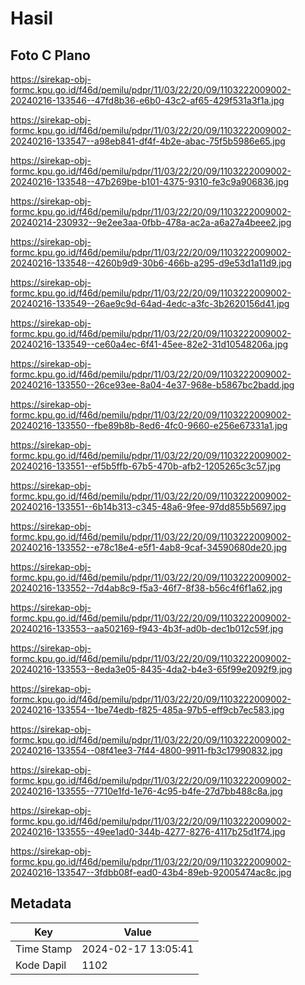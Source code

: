# Hasil

## Foto C Plano

https://sirekap-obj-formc.kpu.go.id/f46d/pemilu/pdpr/11/03/22/20/09/1103222009002-20240216-133546--47fd8b36-e6b0-43c2-af65-429f531a3f1a.jpg

https://sirekap-obj-formc.kpu.go.id/f46d/pemilu/pdpr/11/03/22/20/09/1103222009002-20240216-133547--a98eb841-df4f-4b2e-abac-75f5b5986e65.jpg

https://sirekap-obj-formc.kpu.go.id/f46d/pemilu/pdpr/11/03/22/20/09/1103222009002-20240216-133548--47b269be-b101-4375-9310-fe3c9a906836.jpg

https://sirekap-obj-formc.kpu.go.id/f46d/pemilu/pdpr/11/03/22/20/09/1103222009002-20240214-230932--9e2ee3aa-0fbb-478a-ac2a-a6a27a4beee2.jpg

https://sirekap-obj-formc.kpu.go.id/f46d/pemilu/pdpr/11/03/22/20/09/1103222009002-20240216-133548--4260b9d9-30b6-466b-a295-d9e53d1a11d9.jpg

https://sirekap-obj-formc.kpu.go.id/f46d/pemilu/pdpr/11/03/22/20/09/1103222009002-20240216-133549--26ae9c9d-64ad-4edc-a3fc-3b2620156d41.jpg

https://sirekap-obj-formc.kpu.go.id/f46d/pemilu/pdpr/11/03/22/20/09/1103222009002-20240216-133549--ce60a4ec-6f41-45ee-82e2-31d10548206a.jpg

https://sirekap-obj-formc.kpu.go.id/f46d/pemilu/pdpr/11/03/22/20/09/1103222009002-20240216-133550--26ce93ee-8a04-4e37-968e-b5867bc2badd.jpg

https://sirekap-obj-formc.kpu.go.id/f46d/pemilu/pdpr/11/03/22/20/09/1103222009002-20240216-133550--fbe89b8b-8ed6-4fc0-9660-e256e67331a1.jpg

https://sirekap-obj-formc.kpu.go.id/f46d/pemilu/pdpr/11/03/22/20/09/1103222009002-20240216-133551--ef5b5ffb-67b5-470b-afb2-1205265c3c57.jpg

https://sirekap-obj-formc.kpu.go.id/f46d/pemilu/pdpr/11/03/22/20/09/1103222009002-20240216-133551--6b14b313-c345-48a6-9fee-97dd855b5697.jpg

https://sirekap-obj-formc.kpu.go.id/f46d/pemilu/pdpr/11/03/22/20/09/1103222009002-20240216-133552--e78c18e4-e5f1-4ab8-9caf-34590680de20.jpg

https://sirekap-obj-formc.kpu.go.id/f46d/pemilu/pdpr/11/03/22/20/09/1103222009002-20240216-133552--7d4ab8c9-f5a3-46f7-8f38-b56c4f6f1a62.jpg

https://sirekap-obj-formc.kpu.go.id/f46d/pemilu/pdpr/11/03/22/20/09/1103222009002-20240216-133553--aa502169-f943-4b3f-ad0b-dec1b012c59f.jpg

https://sirekap-obj-formc.kpu.go.id/f46d/pemilu/pdpr/11/03/22/20/09/1103222009002-20240216-133553--8eda3e05-8435-4da2-b4e3-65f99e2092f9.jpg

https://sirekap-obj-formc.kpu.go.id/f46d/pemilu/pdpr/11/03/22/20/09/1103222009002-20240216-133554--1be74edb-f825-485a-97b5-eff9cb7ec583.jpg

https://sirekap-obj-formc.kpu.go.id/f46d/pemilu/pdpr/11/03/22/20/09/1103222009002-20240216-133554--08f41ee3-7f44-4800-9911-fb3c17990832.jpg

https://sirekap-obj-formc.kpu.go.id/f46d/pemilu/pdpr/11/03/22/20/09/1103222009002-20240216-133555--7710e1fd-1e76-4c95-b4fe-27d7bb488c8a.jpg

https://sirekap-obj-formc.kpu.go.id/f46d/pemilu/pdpr/11/03/22/20/09/1103222009002-20240216-133555--49ee1ad0-344b-4277-8276-4117b25d1f74.jpg

https://sirekap-obj-formc.kpu.go.id/f46d/pemilu/pdpr/11/03/22/20/09/1103222009002-20240216-133547--3fdbb08f-ead0-43b4-89eb-92005474ac8c.jpg


## Metadata

| Key        | Value               |
| ---------- | ------------------- |
| Time Stamp | 2024-02-17 13:05:41 |
| Kode Dapil | 1102                |



